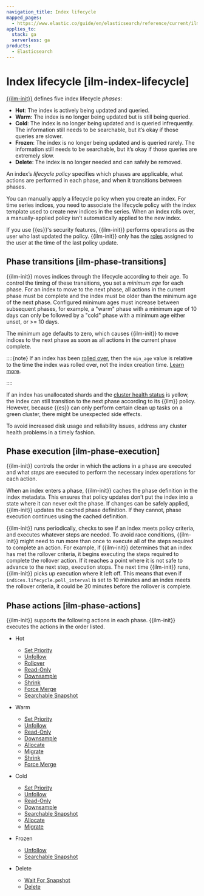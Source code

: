 ```yaml
---
navigation_title: Index lifecycle
mapped_pages:
  - https://www.elastic.co/guide/en/elasticsearch/reference/current/ilm-index-lifecycle.html
applies_to:
  stack: ga
  serverless: ga
products:
  - Elasticsearch
---
```




# Index lifecycle [ilm-index-lifecycle]


[{{ilm-init}}](../index-lifecycle-management.md) defines five index lifecycle *phases*:

* **Hot**: The index is actively being updated and queried.
* **Warm**: The index is no longer being updated but is still being queried.
* **Cold**: The index is no longer being updated and is queried infrequently. The information still needs to be searchable, but it’s okay if those queries are slower.
* **Frozen**: The index is no longer being updated and is queried rarely. The information still needs to be searchable, but it’s okay if those queries are extremely slow.
* **Delete**: The index is no longer needed and can safely be removed.

An index’s *lifecycle policy* specifies which phases are applicable, what actions are performed in each phase, and when it transitions between phases.

You can manually apply a lifecycle policy when you create an index. For time series indices, you need to associate the lifecycle policy with the index template used to create new indices in the series. When an index rolls over, a manually-applied policy isn’t automatically applied to the new index.

If you use {{es}}'s security features, {{ilm-init}} performs operations as the user who last updated the policy. {{ilm-init}} only has the [roles](../../../deploy-manage/users-roles/cluster-or-deployment-auth/defining-roles.md) assigned to the user at the time of the last policy update.


## Phase transitions [ilm-phase-transitions]

{{ilm-init}} moves indices through the lifecycle according to their age. To control the timing of these transitions, you set a *minimum age* for each phase. For an index to move to the next phase, all actions in the current phase must be complete and the index must be older than the minimum age of the next phase. Configured minimum ages must increase between subsequent phases, for example, a "warm" phase with a minimum age of 10 days can only be followed by a "cold" phase with a minimum age either unset, or >= 10 days.

The minimum age defaults to zero, which causes {{ilm-init}} to move indices to the next phase as soon as all actions in the current phase complete.

::::{note}
If an index has been [rolled over](elasticsearch://reference/elasticsearch/index-lifecycle-actions/ilm-rollover.md), then the `min_age` value is relative to the time the index was rolled over, not the index creation time. [Learn more](../../../troubleshoot/elasticsearch/index-lifecycle-management-errors.md#min-age-calculation).

::::


If an index has unallocated shards and the [cluster health status](https://www.elastic.co/docs/api/doc/elasticsearch/operation/operation-cluster-health) is yellow, the index can still transition to the next phase according to its {{ilm}} policy. However, because {{es}} can only perform certain clean up tasks on a green cluster, there might be unexpected side effects.

To avoid increased disk usage and reliability issues, address any cluster health problems in a timely fashion.


## Phase execution [ilm-phase-execution]

{{ilm-init}} controls the order in which the actions in a phase are executed and what *steps* are executed to perform the necessary index operations for each action.

When an index enters a phase, {{ilm-init}} caches the phase definition in the index metadata. This ensures that policy updates don’t put the index into a state where it can never exit the phase. If changes can be safely applied, {{ilm-init}} updates the cached phase definition. If they cannot, phase execution continues using the cached definition.

{{ilm-init}} runs periodically, checks to see if an index meets policy criteria, and executes whatever steps are needed. To avoid race conditions, {{ilm-init}} might need to run more than once to execute all of the steps required to complete an action. For example, if {{ilm-init}} determines that an index has met the rollover criteria, it begins executing the steps required to complete the rollover action. If it reaches a point where it is not safe to advance to the next step, execution stops. The next time {{ilm-init}} runs, {{ilm-init}} picks up execution where it left off. This means that even if `indices.lifecycle.poll_interval` is set to 10 minutes and an index meets the rollover criteria, it could be 20 minutes before the rollover is complete.


## Phase actions [ilm-phase-actions]

{{ilm-init}} supports the following actions in each phase. {{ilm-init}} executes the actions in the order listed.

* Hot

    * [Set Priority](elasticsearch://reference/elasticsearch/index-lifecycle-actions/ilm-set-priority.md)
    * [Unfollow](elasticsearch://reference/elasticsearch/index-lifecycle-actions/ilm-unfollow.md)
    * [Rollover](elasticsearch://reference/elasticsearch/index-lifecycle-actions/ilm-rollover.md)
    * [Read-Only](elasticsearch://reference/elasticsearch/index-lifecycle-actions/ilm-readonly.md)
    * [Downsample](elasticsearch://reference/elasticsearch/index-lifecycle-actions/ilm-downsample.md)
    * [Shrink](elasticsearch://reference/elasticsearch/index-lifecycle-actions/ilm-shrink.md)
    * [Force Merge](elasticsearch://reference/elasticsearch/index-lifecycle-actions/ilm-forcemerge.md)
    * [Searchable Snapshot](elasticsearch://reference/elasticsearch/index-lifecycle-actions/ilm-searchable-snapshot.md)

* Warm

    * [Set Priority](elasticsearch://reference/elasticsearch/index-lifecycle-actions/ilm-set-priority.md)
    * [Unfollow](elasticsearch://reference/elasticsearch/index-lifecycle-actions/ilm-unfollow.md)
    * [Read-Only](elasticsearch://reference/elasticsearch/index-lifecycle-actions/ilm-readonly.md)
    * [Downsample](elasticsearch://reference/elasticsearch/index-lifecycle-actions/ilm-downsample.md)
    * [Allocate](elasticsearch://reference/elasticsearch/index-lifecycle-actions/ilm-allocate.md)
    * [Migrate](elasticsearch://reference/elasticsearch/index-lifecycle-actions/ilm-migrate.md)
    * [Shrink](elasticsearch://reference/elasticsearch/index-lifecycle-actions/ilm-shrink.md)
    * [Force Merge](elasticsearch://reference/elasticsearch/index-lifecycle-actions/ilm-forcemerge.md)

* Cold

    * [Set Priority](elasticsearch://reference/elasticsearch/index-lifecycle-actions/ilm-set-priority.md)
    * [Unfollow](elasticsearch://reference/elasticsearch/index-lifecycle-actions/ilm-unfollow.md)
    * [Read-Only](elasticsearch://reference/elasticsearch/index-lifecycle-actions/ilm-readonly.md)
    * [Downsample](elasticsearch://reference/elasticsearch/index-lifecycle-actions/ilm-downsample.md)
    * [Searchable Snapshot](elasticsearch://reference/elasticsearch/index-lifecycle-actions/ilm-searchable-snapshot.md)
    * [Allocate](elasticsearch://reference/elasticsearch/index-lifecycle-actions/ilm-allocate.md)
    * [Migrate](elasticsearch://reference/elasticsearch/index-lifecycle-actions/ilm-migrate.md)

* Frozen

    * [Unfollow](elasticsearch://reference/elasticsearch/index-lifecycle-actions/ilm-unfollow.md)
    * [Searchable Snapshot](elasticsearch://reference/elasticsearch/index-lifecycle-actions/ilm-searchable-snapshot.md)

* Delete

    * [Wait For Snapshot](elasticsearch://reference/elasticsearch/index-lifecycle-actions/ilm-wait-for-snapshot.md)
    * [Delete](elasticsearch://reference/elasticsearch/index-lifecycle-actions/ilm-delete.md)
